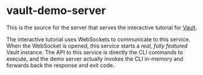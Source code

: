 # vault-demo-server

This is the source for the server that serves the interactive tutorial for [Vault](https://vaultproject.io).

The interactive tutorial uses WebSockets to communicate to this service.
When the WebSocket is opened, this service starts a _real, fully featured_
Vault instance. The API to this service is directly the CLI commands to 
execute, and the demo server actually invokes the CLI in-memory and forwards
back the response and exit code. 
